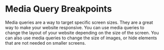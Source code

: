 # Media Query Breakpoints

Media queries are a way to target specific screen sizes. They are a great way to make your website responsive. You can use media queries to change the layout of your website depending on the size of the screen. You can also use media queries to change the size of images, or hide elements that are not needed on smaller screens.